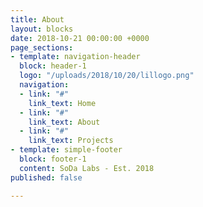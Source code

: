 ```yaml
---
title: About
layout: blocks
date: 2018-10-21 00:00:00 +0000
page_sections:
- template: navigation-header
  block: header-1
  logo: "/uploads/2018/10/20/lillogo.png"
  navigation:
  - link: "#"
    link_text: Home
  - link: "#"
    link_text: About
  - link: "#"
    link_text: Projects
- template: simple-footer
  block: footer-1
  content: SoDa Labs - Est. 2018
published: false

---
```

